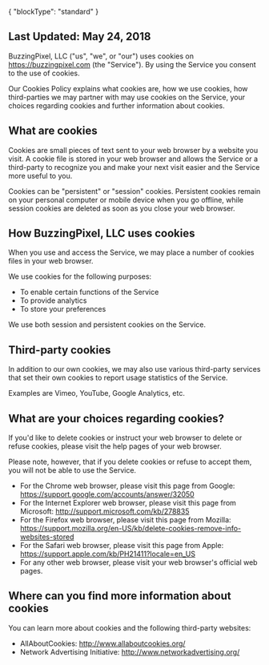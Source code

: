 {
    "blockType": "standard"
}

## Last Updated: May 24, 2018

BuzzingPixel, LLC ("us", "we", or "our") uses cookies on https://buzzingpixel.com (the "Service"). By using the Service you consent to the use of cookies.

Our Cookies Policy explains what cookies are, how we use cookies, how third-parties we may partner with may use cookies on the Service, your choices regarding cookies and further information about cookies.

## What are cookies

Cookies are small pieces of text sent to your web browser by a website you visit. A cookie file is stored in your web browser and allows the Service or a third-party to recognize you and make your next visit easier and the Service more useful to you.

Cookies can be "persistent" or "session" cookies. Persistent cookies remain on your personal computer or mobile device when you go offline, while session cookies are deleted as soon as you close your web browser.

## How BuzzingPixel, LLC uses cookies

When you use and access the Service, we may place a number of cookies files in your web browser.

We use cookies for the following purposes:

- To enable certain functions of the Service
- To provide analytics
- To store your preferences

We use both session and persistent cookies on the Service.

## Third-party cookies

In addition to our own cookies, we may also use various third-party services that set their own cookies to report usage statistics of the Service.

Examples are Vimeo, YouTube, Google Analytics, etc.

## What are your choices regarding cookies?

If you'd like to delete cookies or instruct your web browser to delete or refuse cookies, please visit the help pages of your web browser.

Please note, however, that if you delete cookies or refuse to accept them, you will not be able to use the Service.

- For the Chrome web browser, please visit this page from Google: https://support.google.com/accounts/answer/32050
- For the Internet Explorer web browser, please visit this page from Microsoft: http://support.microsoft.com/kb/278835
- For the Firefox web browser, please visit this page from Mozilla: https://support.mozilla.org/en-US/kb/delete-cookies-remove-info-websites-stored
- For the Safari web browser, please visit this page from Apple: https://support.apple.com/kb/PH21411?locale=en_US
- For any other web browser, please visit your web browser's official web pages.

## Where can you find more information about cookies

You can learn more about cookies and the following third-party websites:

- AllAboutCookies: http://www.allaboutcookies.org/
- Network Advertising Initiative: http://www.networkadvertising.org/
